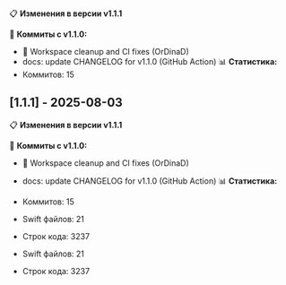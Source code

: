 📋 **Изменения в версии v1.1.1**

🔄 **Коммиты с v1.1.0:**
- 🔧 Workspace cleanup and CI fixes (OrDinaD)
- docs: update CHANGELOG for v1.1.0 (GitHub Action)
📊 **Статистика:**
- Коммитов: 15
## [1.1.1] - 2025-08-03

📋 **Изменения в версии v1.1.1**

🔄 **Коммиты с v1.1.0:**
- 🔧 Workspace cleanup and CI fixes (OrDinaD)
- docs: update CHANGELOG for v1.1.0 (GitHub Action)
📊 **Статистика:**
- Коммитов: 15
- Swift файлов:       21
- Строк кода: 3237

- Swift файлов:       21
- Строк кода: 3237
